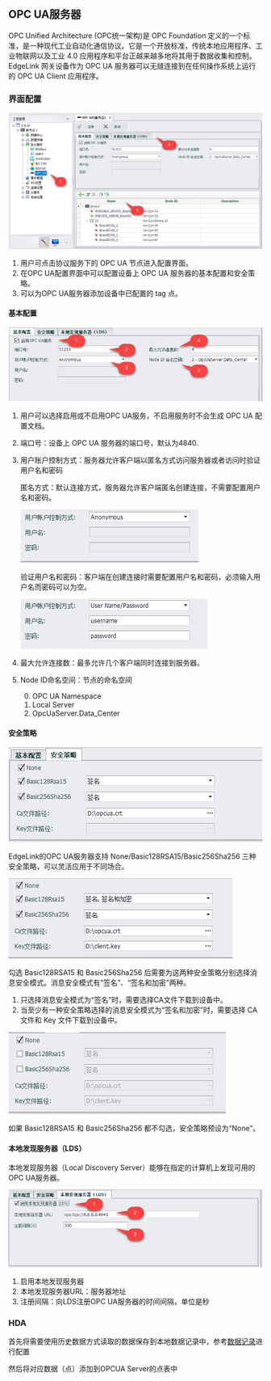 ## OPC UA服务器

OPC Unified Architecture (OPC统一架构)是 OPC Foundation 定义的一个标准，是一种现代工业自动化通信协议。它是一个开放标准，传统本地应用程序、工业物联网以及工业 4.0 应用程序和平台正越来越多地将其用于数据收集和控制。EdgeLink 网关设备作为 OPC UA 服务器可以无缝连接到在任何操作系统上运行的 OPC UA Client 应用程序。

### 界面配置

![](opc_ua_main1.png)

1. 用户可点击协议服务下的 OPC UA 节点进入配置界面。
2. 在OPC UA配置界面中可以配置设备上 OPC UA 服务器的基本配置和安全策略。
3. 可以为OPC UA服务器添加设备中已配置的 tag 点。

#### 基本配置

![](opc_ua_general.png)

1. 用户可以选择启用或不启用OPC UA服务，不启用服务时不会生成 OPC UA 配置文档。
2. 端口号：设备上 OPC UA 服务器的端口号，默认为4840.
3. 用户账户控制方式：服务器允许客户端以匿名方式访问服务器或者访问时验证用户名和密码

    匿名方式：默认连接方式，服务器允许客户端匿名创建连接，不需要配置用户名和密码。

    ![](opc_ua_user_account.png)

    验证用户名和密码：客户端在创建连接时需要配置用户名和密码，必须输入用户名而密码可以为空。

    ![](opc_ua_user_account1.png)

4. 最大允许连接数：最多允许几个客户端同时连接到服务器。
5. Node ID命名空间：节点的命名空间

    0. OPC UA Namespace
    1. Local Server
    2. OpcUaServer.Data_Center

#### 安全策略

![](opc_ua_security1.png)

EdgeLink的OPC UA服务器支持 None/Basic128RSA15/Basic256Sha256 三种安全策略，可以灵活应用于不同场合。

![](opc_ua_security2.png)

勾选 Basic128RSA15 和 Basic256Sha256 后需要为这两种安全策略分别选择消息安全模式。消息安全模式有“签名”、“签名和加密”两种。

1. 只选择消息安全模式为“签名”时，需要选择CA文件下载到设备中。
2. 当至少有一种安全策略选择的消息安全模式为“签名和加密”时，需要选择 CA 文件和 Key 文件下载到设备中。

![](opc_ua_security3.png)

如果 Basic128RSA15 和 Basic256Sha256 都不勾选，安全策略预设为“None”。

#### 本地发现服务器（LDS）

本地发现服务器（Local Discovery Server）能够在指定的计算机上发现可用的OPC UA服务器。

![](opc_ua_lds.png)

1. 启用本地发现服务器
2. 本地发现服务器URL：服务器地址
3. 注册间隔：向LDS注册OPC UA服务器的时间间隔，单位是秒

### HDA

首先将需要使用历史数据方式读取的数据保存到本地数据记录中，参考[数据记录](../DataLogger/DataLogger.html)进行配置

然后将对应数据（点）添加到OPCUA Server的点表中


